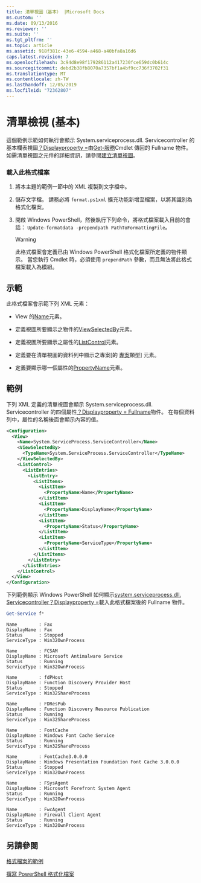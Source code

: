 ```yaml
---
title: 清單視圖（基本） |Microsoft Docs
ms.custom: ''
ms.date: 09/13/2016
ms.reviewer: ''
ms.suite: ''
ms.tgt_pltfrm: ''
ms.topic: article
ms.assetid: 918f381c-43e6-4594-a468-a40bfa8a16d6
caps.latest.revision: 7
ms.openlocfilehash: 3c94d8e98f179286112a417230fce659dc0b614c
ms.sourcegitcommit: debd2b38fb8070a7357bf1a4bf9cc736f3702f31
ms.translationtype: MT
ms.contentlocale: zh-TW
ms.lasthandoff: 12/05/2019
ms.locfileid: "72362807"
---
```

# <a name="list-view-basic"></a>清單檢視 (基本)

這個範例示範如何執行會顯示 System.serviceprocess.dll. Servicecontroller 的基本欄表視圖[？Displayproperty =](/dotnet/api/System.ServiceProcess.ServiceController)由[Get-服務](/powershell/module/microsoft.powershell.management/get-service)Cmdlet 傳回的 Fullname 物件。 如需清單視圖之元件的詳細資訊，請參閱[建立清單視圖](./creating-a-list-view.md)。

### <a name="to-load-this-formatting-file"></a>載入此格式檔案

1. 將本主題的範例一節中的 XML 複製到文字檔中。

2. 儲存文字檔。 請務必將 `format.ps1xml` 擴充功能新增至檔案，以將其識別為格式化檔案。

3. 開啟 Windows PowerShell，然後執行下列命令，將格式檔案載入目前的會話： `Update-formatdata -prependpath PathToFormattingFile`。

   > [!WARNING]
   > 此格式檔案會定義已由 Windows PowerShell 格式化檔案所定義的物件顯示。 當您執行 Cmdlet 時，必須使用 `prependPath` 參數，而且無法將此格式檔案載入為模組。

## <a name="demonstrates"></a>示範

此格式檔案會示範下列 XML 元素：

- View 的[Name](./name-element-for-view-format.md)元素。

- 定義視圖所要顯示之物件的[ViewSelectedBy](./viewselectedby-element-format.md)元素。

- 定義視圖所要顯示之屬性的[ListControl](./listcontrol-element-format.md)元素。

- 定義要在清單視圖的資料列中顯示之專案[的 [專案](./listitem-element-for-listitems-for-listcontrol-format.md)類型] 元素。

- 定義要顯示哪一個屬性的[PropertyName](./propertyname-element-for-listitem-for-listcontrol-format.md)元素。

## <a name="example"></a>範例

下列 XML 定義的清單視圖會顯示 System.serviceprocess.dll. Servicecontroller 的四個屬性[？Displayproperty = Fullname](/dotnet/api/System.ServiceProcess.ServiceController)物件。 在每個資料列中，屬性的名稱後面會顯示內容的值。

```xml
<Configuration>
  <View>
    <Name>System.ServiceProcess.ServiceController</Name>
    <ViewSelectedBy>
      <TypeName>System.ServiceProcess.ServiceController</TypeName>
    </ViewSelectedBy>
    <ListControl>
      <ListEntries>
        <ListEntry>
          <ListItems>
            <ListItem>
              <PropertyName>Name</PropertyName>
            </ListItem>
            <ListItem>
              <PropertyName>DisplayName</PropertyName>
            </ListItem>
            <ListItem>
              <PropertyName>Status</PropertyName>
            </ListItem>
            <ListItem>
              <PropertyName>ServiceType</PropertyName>
            </ListItem>
          </ListItems>
        </ListEntry>
      </ListEntries>
    </ListControl>
  </View>
</Configuration>
```

下列範例顯示 Windows PowerShell 如何顯示[system.serviceprocess.dll. Servicecontroller？Displayproperty =](/dotnet/api/System.ServiceProcess.ServiceController)載入此格式檔案後的 Fullname 物件。

```powershell
Get-Service f*
```

```output
Name        : Fax
DisplayName : Fax
Status      : Stopped
ServiceType : Win32OwnProcess

Name        : FCSAM
DisplayName : Microsoft Antimalware Service
Status      : Running
ServiceType : Win32OwnProcess

Name        : fdPHost
DisplayName : Function Discovery Provider Host
Status      : Stopped
ServiceType : Win32ShareProcess

Name        : FDResPub
DisplayName : Function Discovery Resource Publication
Status      : Running
ServiceType : Win32ShareProcess

Name        : FontCache
DisplayName : Windows Font Cache Service
Status      : Running
ServiceType : Win32ShareProcess

Name        : FontCache3.0.0.0
DisplayName : Windows Presentation Foundation Font Cache 3.0.0.0
Status      : Stopped
ServiceType : Win32OwnProcess

Name        : FSysAgent
DisplayName : Microsoft Forefront System Agent
Status      : Running
ServiceType : Win32OwnProcess

Name        : FwcAgent
DisplayName : Firewall Client Agent
Status      : Running
ServiceType : Win32OwnProcess
```

## <a name="see-also"></a>另請參閱

[格式檔案的範例](./examples-of-formatting-files.md)

[撰寫 PowerShell 格式化檔案](./writing-a-powershell-formatting-file.md)
